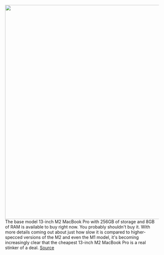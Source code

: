 <img src='https://cdn.vox-cdn.com/thumbor/E8BL32LuIbo0MslNxoAv5yMUQj4=/0x0:2040x1360/1200x800/filters:focal(857x517:1183x843)/cdn.vox-cdn.com/uploads/chorus_image/image/71038694/akrales_220620_5303_0060.0.jpg' width='700px' /><br/>
The base model 13-inch M2 MacBook Pro with 256GB of storage and 8GB of RAM is available to buy right now. You probably shouldn't buy it. With more details coming out about just how slow it is compared to higher-specced versions of the M2 and even the M1 model, it's becoming increasingly clear that the cheapest 13-inch M2 MacBook Pro is a real stinker of a deal.
<a href='https://www.theverge.com/2022/7/1/23191141/apple-macbook-pro-13-m2-base-model-slow-device'> Source <a/>